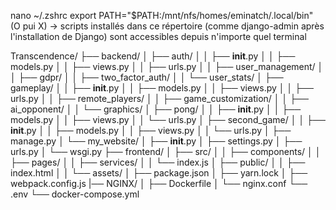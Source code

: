 nano ~/.zshrc
export PATH="$PATH:/mnt/nfs/homes/eminatch/.local/bin"
(O pui X) -> scripts installés dans ce répertoire (comme django-admin après l'installation de Django) sont accessibles depuis n'importe quel terminal

Transcendence/
    ├── backend/
    │   ├── auth/
    │   │   ├── __init__.py
    │   │   ├── models.py
    │   │   ├── views.py
    │   │   ├── urls.py
    │   │   ├── user_management/
    │   │   ├── gdpr/
    │   │   ├── two_factor_auth/
    │   │   └── user_stats/
    │   ├── gameplay/
    │   │   ├── __init__.py
    │   │   ├── models.py
    │   │   ├── views.py
    │   │   ├── urls.py
    │   │   ├── remote_players/
    │   │   ├── game_customization/
    │   │   ├── ai_opponent/
    │   │   └── graphics/
    │   ├── pong/
    │   │   ├── __init__.py
    │   │   ├── models.py
    │   │   ├── views.py
    │   │   └── urls.py
    │   ├── second_game/
    │   │   ├── __init__.py
    │   │   ├── models.py
    │   │   ├── views.py
    │   │   └── urls.py
    │   ├── manage.py
    │   └── my_website/
    │       ├── __init__.py
    │       ├── settings.py
    │       ├── urls.py
    │       └── wsgi.py
    ├── frontend/
    │   ├── src/
    │   │   ├── components/
    │   │   ├── pages/
    │   │   ├── services/
    │   │   └── index.js
    │   ├── public/
    │   │   ├── index.html
    │   │   └── assets/
    │   ├── package.json
    │   ├── yarn.lock
    │   ├── webpack.config.js
    |── NGINX/
    │   ├── Dockerfile
    │   └── nginx.conf
    └── .env
    └── docker-compose.yml